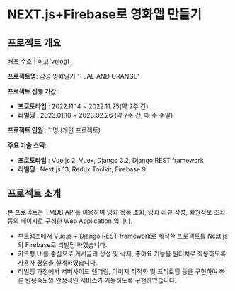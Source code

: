 # NEXT.js+Firebase로 영화앱 만들기
## 프로젝트 개요
[배포 주소](https://nextjsmovie.vercel.app/) | [회고(velog)](https://velog.io/@bluecoolgod80/%EC%98%81%ED%99%94%EC%95%B1-%ED%9A%8C%EA%B3%A0)

**프로젝트명**: 감성 영화일기 'TEAL AND ORANGE'


**프로젝트 진행 기간** : 
- **프로토타입** : 2022.11.14 ~ 2022.11.25(약 2주 간)
- **리빌딩** : 2023.01.10 ~ 2023.02.26 (약 7주 간, 매 주 주말)


**프로젝트 인원** : 1 명 (개인 프로젝트)


**주요 기술 스택**:
- **프로토타입** : Vue.js 2, Vuex, Django 3.2, Django REST framework
- **리빌딩** : Next.js 13, Redux Toolkit, Firebase 9


## 프로젝트 소개

본 프로젝트는 TMDB API를 이용하여 영화 목록 조회, 영화 리뷰 작성, 회원정보 조회 등의 페이지로 구성한 Web Application 입니다. 
- 부트캠프에서 Vue.js + Django REST framework로 제작한 프로젝트를 Next.js와 Firebase로 리빌딩 하였습니다. 
- 카드형 UI를 중심으로 게시글의 생성 및 삭제, 좋아요 기능을 원터치로 작동하도록 사용자 경험을 설계하였습니다.
- 리빌딩 과정에서 서버사이드 렌더링, 이미지 최적화 및 프리로딩 등을 구현하여 빠른 반응속도와 안정적인 서비스가 가능하도록 구현하였습니다.
